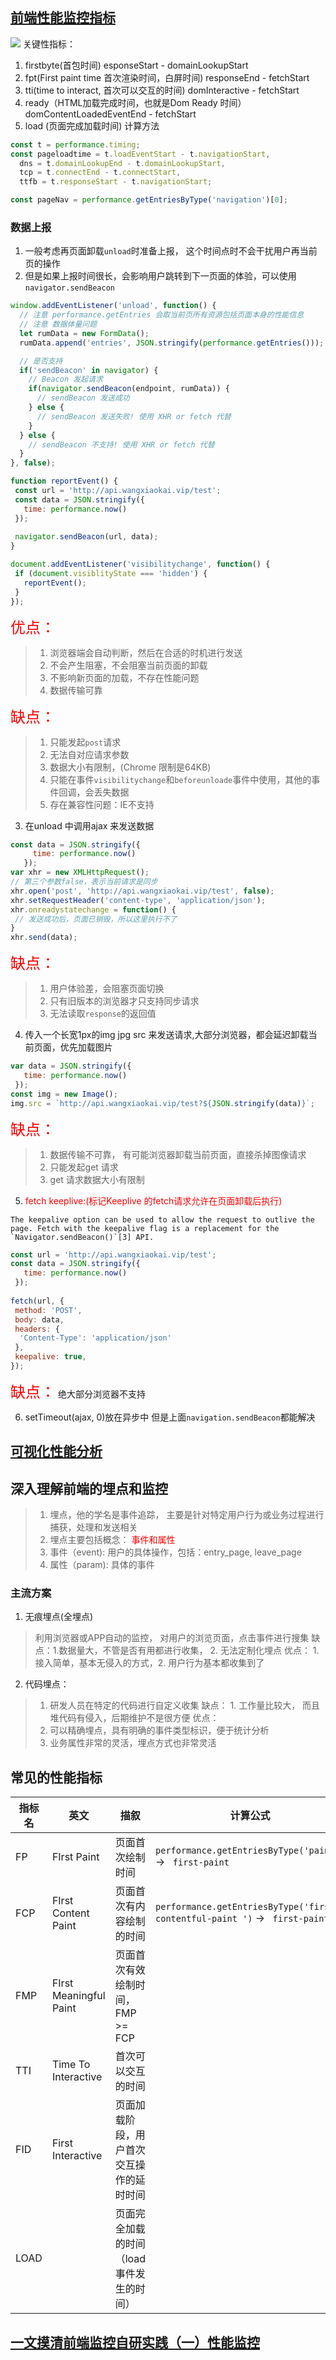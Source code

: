
## [前端性能监控指标](https://github.com/Godiswill/blog/issues/19)
![](https://imgconvert.csdnimg.cn/aHR0cHM6Ly9yYXcuZ2l0aHVidXNlcmNvbnRlbnQuY29tL0dvZGlzd2lsbC9ibG9nL21hc3Rlci8wOCVFNSU4OSU4RCVFNyVBQiVBRiVFNSVCNyVBNSVFNyVBOCU4QiVFNSU4QyU5Ni90aW1lc3RhbXAtZGlhZ3JhbS5qcGc?x-oss-process=image/format,png)
关键性指标：
1. firstbyte(首包时间) esponseStart - domainLookupStart
2. fpt(First paint time 首次渲染时间，白屏时间) responseEnd - fetchStart
3. tti(time to interact, 首次可以交互的时间) domInteractive - fetchStart 
4. ready（HTML加载完成时间，也就是Dom Ready 时间） domContentLoadedEventEnd - fetchStart
5. load (页面完成加载时间)
计算方法
```javascript
const t = performance.timing;
const pageloadtime = t.loadEventStart - t.navigationStart,
  dns = t.domainLookupEnd - t.domainLookupStart,
  tcp = t.connectEnd - t.connectStart,
  ttfb = t.responseStart - t.navigationStart;
```

```javascript
const pageNav = performance.getEntriesByType('navigation')[0];
```

### 数据上报
1. 一般考虑再页面卸载`unload`时准备上报， 这个时间点时不会干扰用户再当前页的操作
2. 但是如果上报时间很长，会影响用户跳转到下一页面的体验，可以使用`navigator.sendBeacon`
```javascript
window.addEventListener('unload', function() {
  // 注意 performance.getEntries 会取当前页所有资源包括页面本身的性能信息
  // 注意 数据体量问题
  let rumData = new FormData();
  rumData.append('entries', JSON.stringify(performance.getEntries()));

  // 是否支持
  if('sendBeacon' in navigator) {
    // Beacon 发起请求
    if(navigator.sendBeacon(endpoint, rumData)) {
      // sendBeacon 发送成功
    } else {
      // sendBeacon 发送失败! 使用 XHR or fetch 代替
    }
  } else {
    // sendBeacon 不支持! 使用 XHR or fetch 代替
  }
}, false);
```
```js
function reportEvent() {
 const url = 'http://api.wangxiaokai.vip/test';
 const data = JSON.stringify({
   time: performance.now()
 });
 
 navigator.sendBeacon(url, data);
}

document.addEventListener('visibilitychange', function() {
 if (document.visiblityState === 'hidden') {
   reportEvent();
 }
});
```
<font color=red size=5>优点：</font>

> 1. 浏览器端会自动判断，然后在合适的时机进行发送
> 2. 不会产生阻塞，不会阻塞当前页面的卸载
> 3. 不影响新页面的加载，不存在性能问题
> 4. 数据传输可靠 

<font color=red size=5>缺点：</font>

> 1. 只能发起`post`请求
> 2. 无法自对应请求参数
> 3. 数据大小有限制，(Chrome 限制是64KB)
> 4. 只能在事件`visibilitychange`和`beforeunloade`事件中使用，其他的事件回调，会丢失数据
> 5. 存在兼容性问题：IE不支持
3. 在unload 中调用ajax 来发送数据
```js
const data = JSON.stringify({
     time: performance.now()
   });
var xhr = new XMLHttpRequest();
// 第三个参数false，表示当前请求是同步
xhr.open('post', 'http://api.wangxiaokai.vip/test', false);
xhr.setRequestHeader('content-type', 'application/json');
xhr.onreadystatechange = function() {
 // 发送成功后，页面已销毁，所以这里执行不了
}
xhr.send(data);
```
<font color=red size=5>缺点：</font>

> 1. 用户体验差，会阻塞页面切换
> 2. 只有旧版本的浏览器才只支持同步请求
> 3. 无法读取`response`的返回值
4. 传入一个长宽1px的img jpg src 来发送请求,大部分浏览器，都会延迟卸载当前页面，优先加载图片
```js
var data = JSON.stringify({
   time: performance.now()
 });
const img = new Image();
img.src = `http://api.wangxiaokai.vip/test?${JSON.stringify(data)}`;
```
<font color=red size=5>缺点：</font>

> 1. 数据传输不可靠， 有可能浏览器卸载当前页面，直接杀掉图像请求
> 2. 只能发起get 请求
> 3. get 请求数据大小有限制
5. <font color=red>fetch keeplive:(标记Keeplive 的fetch请求允许在页面卸载后执行)</font>
```en
The keepalive option can be used to allow the request to outlive the page. Fetch with the keepalive flag is a replacement for the `Navigator.sendBeacon()`[3] API.
```
```js
const url = 'http://api.wangxiaokai.vip/test';
const data = JSON.stringify({
   time: performance.now()
 });
 
fetch(url, {
 method: 'POST',
 body: data,
 headers: {
  'Content-Type': 'application/json'
 },
 keepalive: true,
});
```
<font color=red size=5>缺点：</font>
绝大部分浏览器不支持


6. setTimeout(ajax, 0)放在异步中
但是上面`navigation.sendBeacon`都能解决

## [可视化性能分析](https://github.com/Godiswill/blog/issues/24)

## 深入理解前端的埋点和监控
> 1. 埋点，他的学名是事件追踪， 主要是针对特定用户行为或业务过程进行捕获，处理和发送相关
> 2. 埋点主要包括概念： <font color="red">事件和属性</font>
> 3. 事件（event): 用户的具体操作，包括：entry_page, leave_page
> 4. 属性（param): 具体的事件

### 主流方案
1. 无痕埋点(全埋点)
> 利用浏览器或APP自动的监控， 对用户的浏览页面，点击事件进行搜集
> 缺点：1.数据量大，不管是否有用都进行收集， 2. 无法定制化埋点
> 优点： 1. 接入简单，基本无侵入的方式，2. 用户行为基本都收集到了

2. 代码埋点：
> 1. 研发人员在特定的代码进行自定义收集
> 缺点： 1. 工作量比较大， 而且堆代码有侵入，后期维护不是很方便
> 优点：
> 1. 可以精确埋点，具有明确的事件类型标识，便于统计分析
> 2. 业务属性非常的灵活，埋点方式也非常灵活

## 常见的性能指标
|  指标名   | 英文  | 描叙| 计算公式|
|  ----  | ----  |  ----  | ----  |
|  FP  | FIrst Paint  | 页面首次绘制时间  | `performance.getEntriesByType('paint')` -> ` first-paint`  |
|  FCP  | FIrst Content Paint  | 页面首次有内容绘制的时间  | `performance.getEntriesByType('first-contentful-paint ')` -> ` first-paint`  |
|  FMP  | FIrst Meaningful  Paint  | 页面首次有效绘制时间，FMP >= FCP  |   |
|  TTI  | Time To Interactive  | 首次可以交互的时间  |   |
|  FID  | First Interactive   | 页面加载阶段，用户首次交互操作的延时时间  |   |
|  LOAD  |    | 页面完全加载的时间（load 事件发生的时间）  |   |

## [一文摸清前端监控自研实践（一）性能监控](https://juejin.cn/post/7097157902862909471)